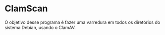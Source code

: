 # ClamScan
O objetivo desse programa é fazer uma varredura em todos os diretórios do sistema Debian, usando o ClamAV.
